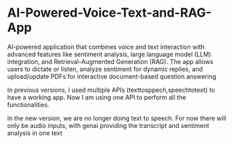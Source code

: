# AI-Powered-Voice-Text-and-RAG-App
AI-powered application that combines voice and text interaction with advanced features like sentiment analysis, large language model (LLM) integration, and Retrieval-Augmented Generation (RAG). The app allows users to dictate or listen, analyze sentiment for dynamic replies, and upload/update PDFs for interactive document-based question answering

In previous versions, I used multiple APIs (texttosppech,speechtotext) to have a working app. Now I am using one API to perform all the functionalities. 

In the new version, we are no longer doing text to speech. For now there will only be audio inputs, with genai providing the transcript and sentiment analysis in one text
